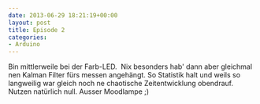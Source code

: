 ```yaml
---
date: 2013-06-29 18:21:19+00:00
layout: post
title: Episode 2
categories:
- Arduino
---
```


Bin mittlerweile bei der Farb-LED.  Nix besonders hab' dann aber gleichmal nen Kalman Filter fürs messen angehängt. So Statistik halt und weils so langweilig war gleich noch ne chaotische Zeitentwicklung obendrauf. Nutzen natürlich null. Ausser Moodlampe ;)


